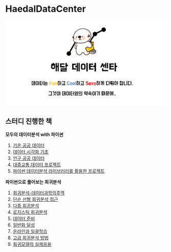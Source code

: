 # HaedalDataCenter

![main](main.png)

## 스터디 진행한 책

**모두의 데이터분석 with 파이썬**

1. [기온 공공 데이터](moduDataAnalysisWithPython/01/README.md)
2. [데이터 시각화 기초](moduDataAnalysisWithPython\02\README.md)
3. [인구 공공 데이터](moduDataAnalysisWithPython\03\README.md)
4. [대중교통 데이터 프로젝트](moduDataAnalysisWithPython\04\README.md)
5. [파이썬 데이터분석 라이브러리를 활용한 프로젝트](moduDataAnalysisWithPython\05\README.md)



**파이썬으로 풀어보는 회귀분석**

1. [회귀분석-데이터과학의주역](regressionAnalysisWithPython\01\README.md)
2. [단순 선형 회귀분석 접근](regressionAnalysisWithPython\02\README.md)
3. [다중 회귀분석](regressionAnalysisWithPython\03\README.md)
4. [로지스틱 회귀분석](regressionAnalysisWithPython\04\README.md)
5. [데이터 준비](regressionAnalysisWithPython\05\README.md)
6. [일반화 달성](regressionAnalysisWithPython\06\README.md)
7. [온라인과 일괄학습](regressionAnalysisWithPython\07\README.md)
8. [고급 회귀분석 방법](regressionAnalysisWithPython\08\README.md)
9. [회귀모델의 실제응용](regressionAnalysisWithPython\09\README.md)

